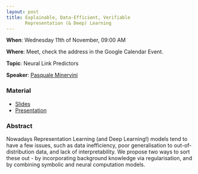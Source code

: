 ```yaml
---
layout: post
title: Explainable, Data-Efficient, Verifiable
       Representation (& Deep) Learning
---
```

**When**:  Wednesday 11th of November, 09:00 AM

**Where**: Meet, check the address in the Google Calendar Event.

**Topic**: Neural Link Predictors
           
**Speaker**: 
[Pasquale Minervini](http://www.neuralnoise.com/)

### Material
- [Slides](http://data.neuralnoise.com/rome.pdf)
- [Presentation](https://drive.google.com/file/d/1nljyGL4N5iETNQP-5H0_vS7U8VTIa7lw/view?usp=sharing)


### Abstract
Nowadays Representation Learning (and Deep Learning!) models tend to have a few issues, such as data inefficiency, poor generalisation to out-of-distribution data, and lack of interpretability. We propose two ways to sort these out - by incorporating background knowledge via regularisation, and by combining symbolic and neural computation models. 



